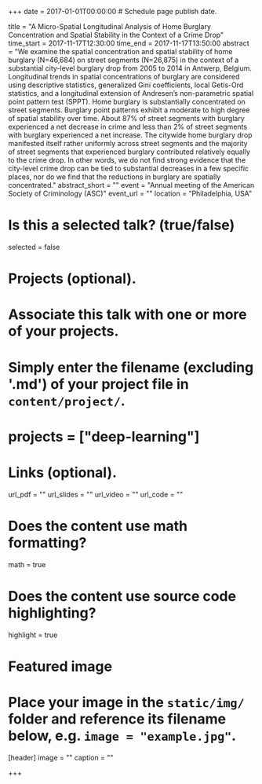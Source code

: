 +++
date = 2017-01-01T00:00:00  # Schedule page publish date.

title = "A Micro-Spatial Longitudinal Analysis of Home Burglary Concentration and Spatial Stability in the Context of a Crime Drop"
time_start = 2017-11-17T12:30:00
time_end = 2017-11-17T13:50:00
abstract = "We examine the spatial concentration and spatial stability of home burglary (N=46,684) on street segments (N=26,875) in the context of a substantial city-level burglary drop from 2005 to 2014 in Antwerp, Belgium. Longitudinal trends in spatial concentrations of burglary are considered using descriptive statistics, generalized Gini coefficients, local Getis-Ord statistics, and a longitudinal extension of Andresen’s non-parametric spatial point pattern test (SPPT). Home burglary is substantially concentrated on street segments. Burglary point patterns exhibit a moderate to high degree of spatial stability over time. About 87% of street segments with burglary experienced a net decrease in crime and less than 2% of street segments with burglary experienced a net increase. The citywide home burglary drop manifested itself rather uniformly across street segments and the majority of street segments that experienced burglary contributed relatively equally to the crime drop. In other words, we do not find strong evidence that the city-level crime drop can be tied to substantial decreases in a few specific places, nor do we find that the reductions in burglary are spatially concentrated."
abstract_short = ""
event = "Annual meeting of the American Society of Criminology (ASC)"
event_url = ""
location = "Philadelphia, USA"

# Is this a selected talk? (true/false)
selected = false

# Projects (optional).
#   Associate this talk with one or more of your projects.
#   Simply enter the filename (excluding '.md') of your project file in `content/project/`.
# projects = ["deep-learning"]

# Links (optional).
url_pdf = ""
url_slides = ""
url_video = ""
url_code = ""

# Does the content use math formatting?
math = true

# Does the content use source code highlighting?
highlight = true

# Featured image
# Place your image in the `static/img/` folder and reference its filename below, e.g. `image = "example.jpg"`.
[header]
image = ""
caption = ""

+++

<!-- Embed your slides or video here using [shortcodes](https://sourcethemes.com/academic/post/writing-markdown-latex/). Further details can easily be added using *Markdown* and $\rm \LaTeX$ math code. -->
